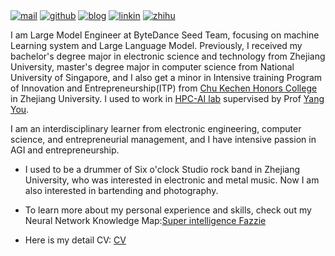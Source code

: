 <a href="mailto:1240419984@qq.com"><img alt="mail" align="center" src="https://img.shields.io/badge/mail-fazzie@qq.com-F06B66?logo=mailgun" /></a> 
<a href="https://github.com/Fazziekey"><img alt="github" align="center" src="https://img.shields.io/badge/github-Fazziekey-181717?logo=github" /></a> 
<a href="https://fazzie-key.cool/nn/"><img alt="blog" align="center" src="https://img.shields.io/badge/blog-fazzie--key.cool-FFA500?logo=rss" /></a>
<a href="https://www.linkedin.com/in/qianli-ma-fazzie-313272207/"><img alt="linkin" align="center" src="https://img.shields.io/badge/Linkin-Qianli Ma-0A66C2?logo=linkedin"/></a>
<a href="https://www.zhihu.com/people/fazzie"><img alt="zhihu" align="center" src="https://img.shields.io/badge/Zhihu-Fazzie-0084FF?logo=zhihu"/></a>

I am Large Model Engineer at ByteDance Seed Team, focusing on machine Learning system and Large Language Model. Previously, I received my bachelor's degree major in electronic science and technology from Zhejiang University, master's degree major in computer science from National University of Singapore, and I also get a minor in Intensive training Program of Innovation and Entrepreneurship(ITP) from [Chu Kechen Honors College](http://ckc.zju.edu.cn/ckcen/) in Zhejiang University. I used to work in [HPC-AI lab](https://ai.comp.nus.edu.sg/) supervised by Prof [Yang You](https://www.comp.nus.edu.sg/~youy/).

I am an interdisciplinary learner from electronic engineering, computer science, and entrepreneurial management, and I have intensive passion in AGI and entrepreneurship.

- I used to be a drummer of Six o'clock Studio rock band in Zhejiang University, who was interested in electronic and metal music. Now I am also interested in bartending and photography.

- To learn more about my personal experience and skills, check out my Neural Network Knowledge Map:[Super intelligence Fazzie](../nn)

- Here is my detail CV: [CV](../CV/Maqianli_CV_EN.html)

